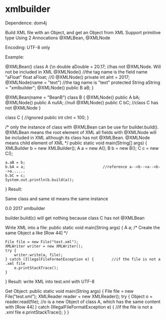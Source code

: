 # xmlbuilder

Dependence:
            dom4j
            

Build XML file with an Object, and get an Object from XML
Support primitive type
Using 2 Annocations @XMLBean, @XMLNode

Encoding: UTF-8 only

Example:

@XMLBean()
class A {\n
    double aDouble = 20.17;                     //has not @XMLNode. Will not be included in XML
    @XMLNode()                                  //the tag name is the field name "aFloat"
    float aFloat;                               //0
    @XMLNode()
    private int aInt = 2017;
    @XMLNode(name = "text")                     //the tag name is "text"
    protected String aString = "xmlbuilder";
    @XMLNode()
    public B aB;
}

@XMLBean(name = "BeanB")
class B {
    @XMLNode()
    public A bA;
    @XMLNode()
    public A nullA;                             //null
    @XMLNode()
    public C bC;                                //class C has not @XMLNode
}

class C {                                       //ignored
    public int cInt = 100;
}

/*
    only the instance of class with @XMLBean can be use for builder.build(). @XMLBean means the root element of XML
    all fields with @XMLNode will be included in XML although its class has not @XMLBean. @XMLNode means child element of XML
*/
public static void main(String[] args) {
    XMLBuilder b = new XMLBuilder();
    A a = new A();
    B b = new B();
    C c = new C();
    
    a.aB = b;
    b.bA = a;                                   //reference a-->b-->a-->b-->a......
    b.bC = c;
    System.out.println(b.build(a));
}
Result:

Same class and same id means the same instance
<?xml version="1.0" encoding="UTF-8"?>
<A class="com.haochen.xmlbuilder.A" id="0">     <!--refers to the instance of A which has the id=0-->
                                                    <!--if id=0 not exists, then refers to a new instance of A given an id=0-->
	<aFloat
			class="float"
			field="aFloat">
		0.0
	</aFloat>
	<aInt
			class="int"
			field="aInt">
		2017
	</aInt>                                         <!--@XMLNode() use the field name for tag name-->
	<text                                           
			class="java.lang.String"
			field="aString">
		xmlbuilder
	</text>                                         <!--@XMLNode(name = "text") tag name is "text"-->
	<aB
			class="com.haochen.xmlbuilder.B"
			field="aB"
			id="0">
		<bA
				class="com.haochen.xmlbuilder.A"
				field="bA"
				id="0">                             <!--refers to the Object of A which has the id=0-->
		</bA>
		<bC
				class="com.haochen.xmlbuilder.C"
				field="bC"
				id="0">
		</bC>
	</aB>                                           <!--this is a field of A, so @XMLBean(name = "Beanb") has ignored-->
                                                    <!--tag name was specified by @XMLNode()-->
</A>

builder.build(c) will get nothing because class C has not @XMLBean



Write XML into a file:
public static void main(String args) {
    A a;
    /*
        Create the same Object a like [Row 44]
    */
    
    File file = new File("test.xml");
    XMLWriter writer = new XMLWriter();
    try {
        writer.write(a, file);
    } catch (IllegalFileFormatException e) {        //if the file is not a .xml file
        e.printStackTrace();
    }
}
Result:
write XML into test.xml with UTF-8




Get Object:
public static void main(String args) {
    File file = new File("test.xml");
    XMLReader reader = new XMLReader();
    try {
        Object o = reader.read(file);               //o is a new Object of class A, which has the same content with [Row 44]
    } catch (IllegalFileFormatException e) {        //if the file is not a .xml file
        e.printStackTrace();
    }
}
